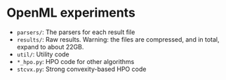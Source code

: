 # OpenML experiments

* `parsers/`: The parsers for each result file
* `results/`: Raw results. Warning: the files are compressed, and in total, expand to about 22GB.
* `util/`: Utility code
* `*_hpo.py`: HPO code for other algorithms
* `stcvx.py`: Strong convexity-based HPO code
